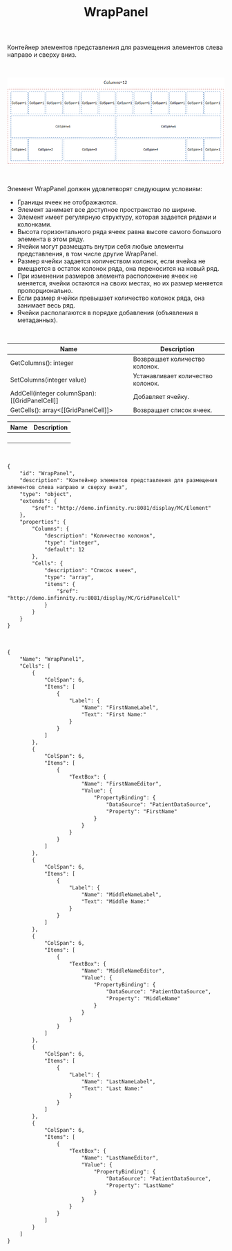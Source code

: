 ﻿---
layout: default
title: WrapPanel
position: 4
categories: 
tags: 
---

Контейнер элементов представления для размещения элементов слева направо и сверху вниз.

   

![](WrapPanel.png)

   

Элемент WrapPanel должен удовлетворят следующим условиям:

* Границы ячеек не отображаются.
* Элемент занимает все доступное пространство по ширине.
* Элемент имеет регулярную структуру, которая задается рядами и колонками.
* Высота горизонтального ряда ячеек равна высоте самого большого элемента в этом ряду.
* Ячейки могут размещать внутри себя любые элементы представления, в том числе другие WrapPanel.
* Размер ячейки задается количеством колонок, если ячейка не вмещается в остаток колонок ряда, она переносится на новый ряд.
* При изменении размеров элемента расположение ячеек не меняется, ячейки остаются на своих местах, но их размер меняется пропорционально.
* Если размер ячейки превышает количество колонок ряда, она занимает весь ряд.
* Ячейки располагаются в порядке добавления (объявления в метаданных).

   

|Name|Description|
|----|-----------|
|GetColumns(): integer|Возвращает количество колонок.|
|SetColumns(integer value)|Устанавливает количество колонок.|
|AddCell(integer columnSpan): [[GridPanelCell]]|Добавляет ячейку.|
|GetCells(): array<[[GridPanelCell]]>|Возвращает список ячеек.|

|Name|Description|
|----|-----------|
| | |

   

```
{
	"id": "WrapPanel",
	"description": "Контейнер элементов представления для размещения элементов слева направо и сверху вниз",
	"type": "object",
	"extends": {
		"$ref": "http://demo.infinnity.ru:8081/display/MC/Element"
	},
	"properties": {
		"Columns": {
			"description": "Количество колонок",
			"type": "integer",
			"default": 12
		},
		"Cells": {
			"description": "Список ячеек",
			"type": "array",
			"items": {
				"$ref": "http://demo.infinnity.ru:8081/display/MC/GridPanelCell"
			}
		}
	}
}
```

  

```
{
	"Name": "WrapPanel1",
	"Cells": [
		{
			"ColSpan": 6,
			"Items": [
				{
					"Label": {
						"Name": "FirstNameLabel",
						"Text": "First Name:"
					}
				}
			]
		},
		{
			"ColSpan": 6,
			"Items": [
				{
					"TextBox": {
						"Name": "FirstNameEditor",
						"Value": {
							"PropertyBinding": {
								"DataSource": "PatientDataSource",
								"Property": "FirstName"
							}
						}
					}
				}
			]
		},
		{
			"ColSpan": 6,
			"Items": [
				{
					"Label": {
						"Name": "MiddleNameLabel",
						"Text": "Middle Name:"
					}
				}
			]
		},
		{
			"ColSpan": 6,
			"Items": [
				{
					"TextBox": {
						"Name": "MiddleNameEditor",
						"Value": {
							"PropertyBinding": {
								"DataSource": "PatientDataSource",
								"Property": "MiddleName"
							}
						}
					}
				}
			]
		},
		{
			"ColSpan": 6,
			"Items": [
				{
					"Label": {
						"Name": "LastNameLabel",
						"Text": "Last Name:"
					}
				}
			]
		},
		{
			"ColSpan": 6,
			"Items": [
				{
					"TextBox": {
						"Name": "LastNameEditor",
						"Value": {
							"PropertyBinding": {
								"DataSource": "PatientDataSource",
								"Property": "LastName"
							}
						}
					}
				}
			]
		}
	]
}
```

 

 

